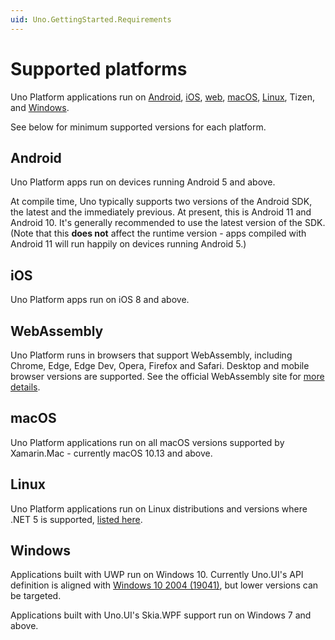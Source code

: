 ```yaml
---
uid: Uno.GettingStarted.Requirements
---
```


# Supported platforms

Uno Platform applications run on [Android](#android), [iOS](#ios), [web](#webassembly), [macOS](#macos), [Linux](#linux), Tizen, and [Windows](#windows).

See below for minimum supported versions for each platform.

## Android

Uno Platform apps run on devices running Android 5 and above.

At compile time, Uno typically supports two versions of the Android SDK, the latest and the immediately previous. At present, this is Android 11 and Android 10. It's generally recommended to use the latest version of the SDK. (Note that this **does not** affect the runtime version - apps compiled with Android 11 will run happily on devices running Android 5.)

## iOS

Uno Platform apps run on iOS 8 and above.

## WebAssembly

Uno Platform runs in browsers that support WebAssembly, including Chrome, Edge, Edge Dev, Opera, Firefox and Safari. Desktop and mobile browser versions are supported. See the official WebAssembly site for [more details](https://webassembly.org/roadmap/).

## macOS

Uno Platform applications run on all macOS versions supported by Xamarin.Mac - currently macOS 10.13 and above.

## Linux

Uno Platform applications run on Linux distributions and versions where .NET 5 is supported, [listed here](https://docs.microsoft.com/en-ca/dotnet/core/install/linux).

## Windows

Applications built with UWP run on Windows 10. Currently Uno.UI's API definition is aligned with [Windows 10 2004 (19041)](https://docs.microsoft.com/en-us/windows/uwp/whats-new/windows-10-build-19041), but lower versions can be targeted.

Applications built with Uno.UI's Skia.WPF support run on Windows 7 and above.
